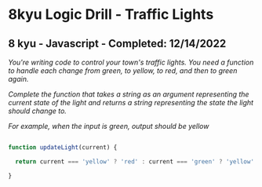 # 8kyu Logic Drill - Traffic Lights

## 8 kyu - Javascript - Completed: 12/14/2022

*You're writing code to control your town's traffic lights. You need a function to handle each change from green, to yellow, to red, and then to green again.*

*Complete the function that takes a string as an argument representing the current state of the light and returns a string representing the state the light should change to.*

*For example, when the input is green, output should be yellow*

```JavaScript

function updateLight(current) {

  return current === 'yellow' ? 'red' : current === 'green' ? 'yellow' : 'green';

}

```



